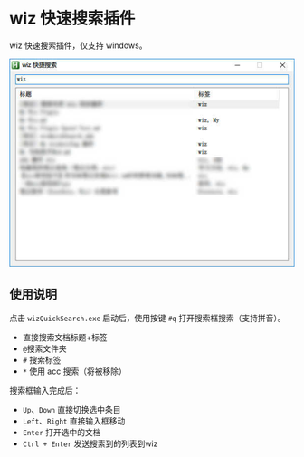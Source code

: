 # wiz 快速搜索插件

wiz 快速搜索插件，仅支持 windows。

![](示例图.jpg)

## 使用说明

点击 `wizQuickSearch.exe` 启动后，使用按键 `#q` 打开搜索框搜索（支持拼音）。
 - 直接搜索文档标题+标签
 - `@`搜索文件夹
 - `#` 搜索标签
 - `*` 使用 acc 搜索（将被移除）

搜索框输入完成后：
 - `Up`、`Down` 直接切换选中条目
 - `Left`、`Right` 直接输入框移动
 - `Enter` 打开选中的文档
 - `Ctrl + Enter` 发送搜索到的列表到wiz